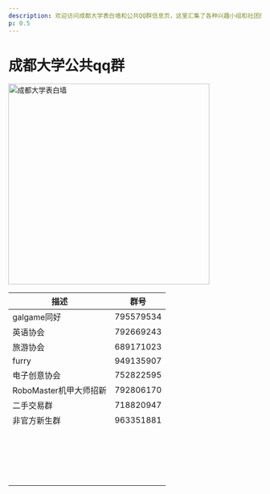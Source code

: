 ```yaml
---
description: 欢迎访问成都大学表白墙和公共QQ群信息页，这里汇集了各种兴趣小组和社团的QQ群，包括galgame同好、英语协会、旅游协会、furry、电子创意协会、RoboMaster机甲大师招新群及二手交易群，为你提供丰富的交流平台和社交机会。特别适合成都大学新生快速融入校园生活，结识志同道合的朋友。
p: 0.5
---
```


# 成都大学公共qq群

<img src="/表白墙.jpg" alt="成都大学表白墙" width="400"/>

| 描述               | 群号        |
|------------------|-----------|
| galgame同好        | 795579534 |
| 英语协会             | 792669243 |
| 旅游协会             | 689171023 |
| furry            | 949135907 |
| 电子创意协会           | 752822595 |
| RoboMaster机甲大师招新 | 792806170 |
| 二手交易群            | 718820947 |
| 非官方新生群           | 963351881 |
|                  |           |
|                  |           |
|                  |           |
|                  |           |
|                  |           |
|                  |           |
|                  |           |
|                  |           |
|                  |           |
|                  |           |
|                  |           |
|                  |           |
|                  |           |
|                  |           |
|                  |           |
|                  |           |
|                  |           |
|                  |           |
|                  |           |
